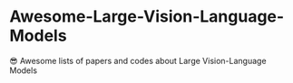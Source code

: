 # Awesome-Large-Vision-Language-Models
😎 Awesome lists of papers and codes about Large Vision-Language Models
